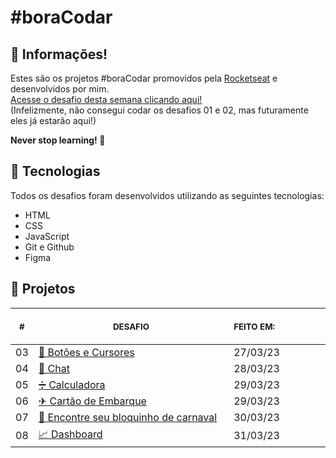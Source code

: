 # #boraCodar

## 📖 Informações!

Estes são os projetos #boraCodar promovidos pela <a href="https://www.youtube.com/@rocketseat">Rocketseat</a> e desenvolvidos por mim. <br>
<a href="https://boracodar.dev">Acesse o desafio desta semana clicando aqui!</a> <br>
(Infelizmente, não consegui codar os desafios 01 e 02, mas futuramente eles já estarão aqui!)

<strong>Never stop learning! 💭</strong>

## 🚀 Tecnologias

Todos os desafios foram desenvolvidos utilizando as seguintes tecnologias:

- HTML
- CSS
- JavaScript
- Git e Github
- Figma

## 📂 Projetos

<table>
    <thead>
        <tr>
            <th align="center">
                <img width="20" height="1"> 
                <p>
                    <small>#</small>
                </p>
            </th>
            <th align="center">
                <img width="300" height="1"> 
                <p> 
                    <small>
                        DESAFIO
                    </small>
                </p>
            </th>
            <th align="left">
                <img width="140" height="1">
                <p align="left"> 
                    <small>
                    FEITO EM:
                    </small>
                </p>
            </th>
        </tr>
    </thead>
    <tbody>
        <tr>
            <td>03</td>
            <td><a href="03">🔘 Botões e Cursores</a></td>
            <td>27/03/23</td>
        </tr>
        <tr>
            <td>04</td>
            <td><a href="04">💬 Chat</a></td>
            <td>28/03/23</td>
        </tr>
        <tr>
            <td>05</td>
            <td><a href="05">➗ Calculadora</a></td>
            <td>29/03/23</td>
        </tr>
        <tr>
            <td>06</td>
            <td><a href="06">✈ Cartão de Embarque</a></td>
            <td>29/03/23</td>
        </tr>
        <tr>
            <td>07</td>
            <td><a href="07">🎉 Encontre seu bloquinho de carnaval</a></td>
            <td>30/03/23</td>
        </tr>
        <tr>
            <td>08</td>
            <td><a href="08">📈 Dashboard</a></td>
            <td>31/03/23</td>
        </tr>
    </tbody>
</table></p>